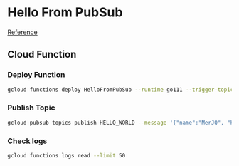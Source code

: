 # Hello From PubSub

[Reference](https://qiita.com/shuichiro/items/db2e138dcada8ee97901)

## Cloud Function

### Deploy Function

```bash
gcloud functions deploy HelloFromPubSub --runtime go111 --trigger-topic HELLO_WORLD
```

### Publish Topic

```bash
gcloud pubsub topics publish HELLO_WORLD --message '{"name":"MerJQ", "hobby":"Netflix"}'
```

### Check logs

```bash
gcloud functions logs read --limit 50
```